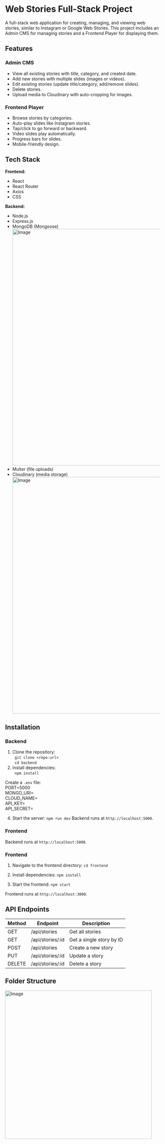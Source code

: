 # Web Stories Full-Stack Project

A full-stack web application for creating, managing, and viewing web stories, similar to Instagram or Google Web Stories. This project includes an Admin CMS for managing stories and a Frontend Player for displaying them.

## Features

### Admin CMS
- View all existing stories with title, category, and created date.
- Add new stories with multiple slides (images or videos).
- Edit existing stories (update title/category, add/remove slides).
- Delete stories.
- Upload media to Cloudinary with auto-cropping for images.

### Frontend Player
- Browse stories by categories.
- Auto-play slides like Instagram stories.
- Tap/click to go forward or backward.
- Video slides play automatically.
- Progress bars for slides.
- Mobile-friendly design.

## Tech Stack

**Frontend:**
- React
- React Router
- Axios
- CSS

**Backend:**
- Node.js
- Express.js
- MongoDB (Mongoose)
  <img width="1366" height="768" alt="Image" src="https://github.com/user-attachments/assets/02b6be75-a96b-43c4-92ad-955166632149" />
- Multer (file uploads)
- Cloudinary (media storage)
  <img width="1366" height="768" alt="Image" src="https://github.com/user-attachments/assets/99940b0f-a767-4c12-a4bf-8482a9074720" />

## Installation

### Backend

1. Clone the repository:  
` git clone <repo-url>`  
` cd backend`
2. Install dependencies:  
  ` npm install`

Create a `.env` file:  
PORT=5000  
MONGO_URI=<your-mongodb-uri>  
CLOUD_NAME=<cloudinary-cloud-name>  
API_KEY=<cloudinary-api-key>  
API_SECRET=<cloudinary-api-secret>  

4. Start the server:
   `npm run dev`
Backend runs at `http://localhost:5000`.

### Frontend

Backend runs at `http://localhost:5000`.

### Frontend

1. Navigate to the frontend directory:
`cd frontend`


2. Install dependencies:
`npm install`

3. Start the frontend:
`npm start`


Frontend runs at `http://localhost:3000`.

## API Endpoints

| Method | Endpoint           | Description            |
|--------|--------------------|------------------------|
| GET    | /api/stories       | Get all stories        |
| GET    | /api/stories/:id   | Get a single story by ID |
| POST   | /api/stories       | Create a new story     |
| PUT    | /api/stories/:id   | Update a story         |
| DELETE | /api/stories/:id   | Delete a story         |

## Folder Structure
<img width="477" height="482" alt="Image" src="https://github.com/user-attachments/assets/70cf77fa-ae70-4126-8d19-f03b516e0595" />

